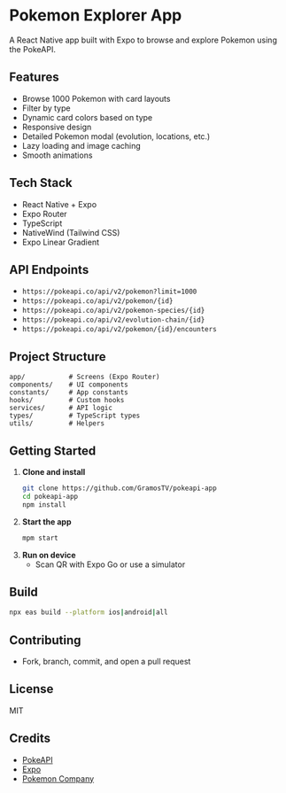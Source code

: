 # Pokemon Explorer App

A React Native app built with Expo to browse and explore Pokemon using the PokeAPI.

## Features

- Browse 1000 Pokemon with card layouts
- Filter by type
- Dynamic card colors based on type
- Responsive design
- Detailed Pokemon modal (evolution, locations, etc.)
- Lazy loading and image caching
- Smooth animations

## Tech Stack

- React Native + Expo
- Expo Router
- TypeScript
- NativeWind (Tailwind CSS)
- Expo Linear Gradient

## API Endpoints

- `https://pokeapi.co/api/v2/pokemon?limit=1000`
- `https://pokeapi.co/api/v2/pokemon/{id}`
- `https://pokeapi.co/api/v2/pokemon-species/{id}`
- `https://pokeapi.co/api/v2/evolution-chain/{id}`
- `https://pokeapi.co/api/v2/pokemon/{id}/encounters`

## Project Structure

```
app/           # Screens (Expo Router)
components/    # UI components
constants/     # App constants
hooks/         # Custom hooks
services/      # API logic
types/         # TypeScript types
utils/         # Helpers
```

## Getting Started

1. **Clone and install**
   ```bash
   git clone https://github.com/GramosTV/pokeapi-app
   cd pokeapi-app
   npm install
   ```
2. **Start the app**
   ```bash
   mpm start
   ```
3. **Run on device**
   - Scan QR with Expo Go or use a simulator

## Build

```bash
npx eas build --platform ios|android|all
```

## Contributing

- Fork, branch, commit, and open a pull request

## License

MIT

## Credits

- [PokeAPI](https://pokeapi.co/)
- [Expo](https://expo.dev/)
- [Pokemon Company](https://www.pokemon.com/)
